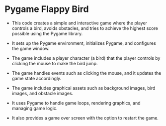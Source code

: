 # Pygame Flappy Bird

* This code creates a simple and interactive game where the player controls a bird, avoids obstacles, and tries to achieve the highest score possible using the Pygame library.

* It sets up the Pygame environment, initializes Pygame, and configures the game window.

* The game includes a player character (a bird) that the player controls by clicking the mouse to make the bird jump.

* The game handles events such as clicking the mouse, and it updates the game state accordingly.

* The game includes graphical assets such as background images, bird images, and obstacle images.

* It uses Pygame to handle game loops, rendering graphics, and managing game logic.

* It also provides a game over screen with the option to restart the game.

